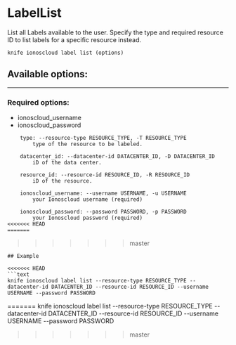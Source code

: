 # LabelList

List all Labels available to the user. Specify the type and required resource ID to list labels for a specific resource instead.

    knife ionoscloud label list (options)


## Available options:
---

### Required options:
* ionoscloud_username
* ionoscloud_password

```
    type: --resource-type RESOURCE_TYPE, -T RESOURCE_TYPE
        type of the resource to be labeled.

    datacenter_id: --datacenter-id DATACENTER_ID, -D DATACENTER_ID
        iD of the data center.

    resource_id: --resource-id RESOURCE_ID, -R RESOURCE_ID
        iD of the resource.

    ionoscloud_username: --username USERNAME, -u USERNAME
        your Ionoscloud username (required)

    ionoscloud_password: --password PASSWORD, -p PASSWORD
        your Ionoscloud password (required)
<<<<<<< HEAD
=======

```
>>>>>>> master

```
## Example

<<<<<<< HEAD
```text
knife ionoscloud label list --resource-type RESOURCE_TYPE --datacenter-id DATACENTER_ID --resource-id RESOURCE_ID --username USERNAME --password PASSWORD
```
=======
    knife ionoscloud label list --resource-type RESOURCE_TYPE --datacenter-id DATACENTER_ID --resource-id RESOURCE_ID --username USERNAME --password PASSWORD
>>>>>>> master
